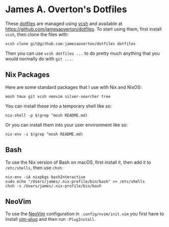 # James A. Overton's Dotfiles

These [dotfiles](http://dotfiles.github.io) are managed using [vcsh](https://github.com/RichiH/vcsh) and available at <https://github.com/jamesaoverton/dotfiles>. To start using them, first install `vcsh`, then clone the files with:

    vcsh clone git@github.com:jamesaoverton/dotfiles dotfiles

Then you can use `vcsh dotfiles ...` to do pretty much anything that you would normally do with `git ...`.

## Nix Packages

Here are some standard packages that I use with Nix and NixOS:

```
mosh tmux git vcsh neovim silver-searcher tree
```

You can install these into a temporary shell like so:

```
nix-shell -p $(grep ^mosh README.md)
```

Or you can install them into your user environment like so:

```
nix-env -i $(grep ^mosh README.md)
```

## Bash

To use the Nix version of Bash on macOS, first install it, then add it to `/etc/shells`, then use `chsh`:

```
nix-env -iA nixpkgs bashInteractive
sudo echo "/Users/james/.nix-profile/bin/bash" >> /etc/shells
chsh -s /Users/james/.nix-profile/bin/bash
```

## NeoVim

To use the [NeoVim](https://neovim.io) configuration in `.config/nvim/init.vim` you first have to install [vim-plug](https://github.com/junegunn/vim-plug) and then run `:PlugInstall`.


